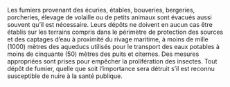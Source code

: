 Les fumiers provenant des écuries, étables, bouveries, bergeries, porcheries, élevage de volaille ou de petits animaux sont évacués aussi souvent qu’il est nécessaire. Leurs dépôts ne doivent en aucun cas être établis sur les terrains compris dans le périmètre de protection des sources et des captages d’eau à proximité du rivage maritime, à moins de mille (1000) mètres des aqueducs utilisés pour le transport des eaux potables à moins de cinquante (50) mètres des puits et citernes.
Des mesures appropriées sont prises pour empêcher la prolifération des insectes.
Tout dépôt de fumier, quelle que soit l’importance sera détruit s’il est reconnu susceptible de nuire à la santé publique.